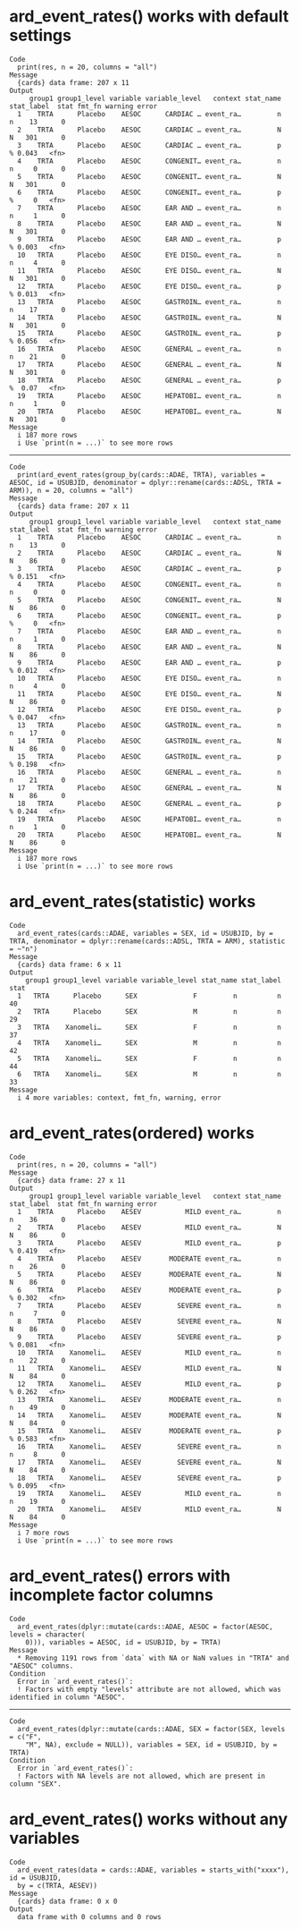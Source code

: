 # ard_event_rates() works with default settings

    Code
      print(res, n = 20, columns = "all")
    Message
      {cards} data frame: 207 x 11
    Output
         group1 group1_level variable variable_level   context stat_name stat_label  stat fmt_fn warning error
      1    TRTA      Placebo    AESOC      CARDIAC … event_ra…         n          n    13      0              
      2    TRTA      Placebo    AESOC      CARDIAC … event_ra…         N          N   301      0              
      3    TRTA      Placebo    AESOC      CARDIAC … event_ra…         p          % 0.043   <fn>              
      4    TRTA      Placebo    AESOC      CONGENIT… event_ra…         n          n     0      0              
      5    TRTA      Placebo    AESOC      CONGENIT… event_ra…         N          N   301      0              
      6    TRTA      Placebo    AESOC      CONGENIT… event_ra…         p          %     0   <fn>              
      7    TRTA      Placebo    AESOC      EAR AND … event_ra…         n          n     1      0              
      8    TRTA      Placebo    AESOC      EAR AND … event_ra…         N          N   301      0              
      9    TRTA      Placebo    AESOC      EAR AND … event_ra…         p          % 0.003   <fn>              
      10   TRTA      Placebo    AESOC      EYE DISO… event_ra…         n          n     4      0              
      11   TRTA      Placebo    AESOC      EYE DISO… event_ra…         N          N   301      0              
      12   TRTA      Placebo    AESOC      EYE DISO… event_ra…         p          % 0.013   <fn>              
      13   TRTA      Placebo    AESOC      GASTROIN… event_ra…         n          n    17      0              
      14   TRTA      Placebo    AESOC      GASTROIN… event_ra…         N          N   301      0              
      15   TRTA      Placebo    AESOC      GASTROIN… event_ra…         p          % 0.056   <fn>              
      16   TRTA      Placebo    AESOC      GENERAL … event_ra…         n          n    21      0              
      17   TRTA      Placebo    AESOC      GENERAL … event_ra…         N          N   301      0              
      18   TRTA      Placebo    AESOC      GENERAL … event_ra…         p          %  0.07   <fn>              
      19   TRTA      Placebo    AESOC      HEPATOBI… event_ra…         n          n     1      0              
      20   TRTA      Placebo    AESOC      HEPATOBI… event_ra…         N          N   301      0              
    Message
      i 187 more rows
      i Use `print(n = ...)` to see more rows

---

    Code
      print(ard_event_rates(group_by(cards::ADAE, TRTA), variables = AESOC, id = USUBJID, denominator = dplyr::rename(cards::ADSL, TRTA = ARM)), n = 20, columns = "all")
    Message
      {cards} data frame: 207 x 11
    Output
         group1 group1_level variable variable_level   context stat_name stat_label  stat fmt_fn warning error
      1    TRTA      Placebo    AESOC      CARDIAC … event_ra…         n          n    13      0              
      2    TRTA      Placebo    AESOC      CARDIAC … event_ra…         N          N    86      0              
      3    TRTA      Placebo    AESOC      CARDIAC … event_ra…         p          % 0.151   <fn>              
      4    TRTA      Placebo    AESOC      CONGENIT… event_ra…         n          n     0      0              
      5    TRTA      Placebo    AESOC      CONGENIT… event_ra…         N          N    86      0              
      6    TRTA      Placebo    AESOC      CONGENIT… event_ra…         p          %     0   <fn>              
      7    TRTA      Placebo    AESOC      EAR AND … event_ra…         n          n     1      0              
      8    TRTA      Placebo    AESOC      EAR AND … event_ra…         N          N    86      0              
      9    TRTA      Placebo    AESOC      EAR AND … event_ra…         p          % 0.012   <fn>              
      10   TRTA      Placebo    AESOC      EYE DISO… event_ra…         n          n     4      0              
      11   TRTA      Placebo    AESOC      EYE DISO… event_ra…         N          N    86      0              
      12   TRTA      Placebo    AESOC      EYE DISO… event_ra…         p          % 0.047   <fn>              
      13   TRTA      Placebo    AESOC      GASTROIN… event_ra…         n          n    17      0              
      14   TRTA      Placebo    AESOC      GASTROIN… event_ra…         N          N    86      0              
      15   TRTA      Placebo    AESOC      GASTROIN… event_ra…         p          % 0.198   <fn>              
      16   TRTA      Placebo    AESOC      GENERAL … event_ra…         n          n    21      0              
      17   TRTA      Placebo    AESOC      GENERAL … event_ra…         N          N    86      0              
      18   TRTA      Placebo    AESOC      GENERAL … event_ra…         p          % 0.244   <fn>              
      19   TRTA      Placebo    AESOC      HEPATOBI… event_ra…         n          n     1      0              
      20   TRTA      Placebo    AESOC      HEPATOBI… event_ra…         N          N    86      0              
    Message
      i 187 more rows
      i Use `print(n = ...)` to see more rows

# ard_event_rates(statistic) works

    Code
      ard_event_rates(cards::ADAE, variables = SEX, id = USUBJID, by = TRTA, denominator = dplyr::rename(cards::ADSL, TRTA = ARM), statistic = ~"n")
    Message
      {cards} data frame: 6 x 11
    Output
        group1 group1_level variable variable_level stat_name stat_label stat
      1   TRTA      Placebo      SEX              F         n          n   40
      2   TRTA      Placebo      SEX              M         n          n   29
      3   TRTA    Xanomeli…      SEX              F         n          n   37
      4   TRTA    Xanomeli…      SEX              M         n          n   42
      5   TRTA    Xanomeli…      SEX              F         n          n   44
      6   TRTA    Xanomeli…      SEX              M         n          n   33
    Message
      i 4 more variables: context, fmt_fn, warning, error

# ard_event_rates(ordered) works

    Code
      print(res, n = 20, columns = "all")
    Message
      {cards} data frame: 27 x 11
    Output
         group1 group1_level variable variable_level   context stat_name stat_label  stat fmt_fn warning error
      1    TRTA      Placebo    AESEV           MILD event_ra…         n          n    36      0              
      2    TRTA      Placebo    AESEV           MILD event_ra…         N          N    86      0              
      3    TRTA      Placebo    AESEV           MILD event_ra…         p          % 0.419   <fn>              
      4    TRTA      Placebo    AESEV       MODERATE event_ra…         n          n    26      0              
      5    TRTA      Placebo    AESEV       MODERATE event_ra…         N          N    86      0              
      6    TRTA      Placebo    AESEV       MODERATE event_ra…         p          % 0.302   <fn>              
      7    TRTA      Placebo    AESEV         SEVERE event_ra…         n          n     7      0              
      8    TRTA      Placebo    AESEV         SEVERE event_ra…         N          N    86      0              
      9    TRTA      Placebo    AESEV         SEVERE event_ra…         p          % 0.081   <fn>              
      10   TRTA    Xanomeli…    AESEV           MILD event_ra…         n          n    22      0              
      11   TRTA    Xanomeli…    AESEV           MILD event_ra…         N          N    84      0              
      12   TRTA    Xanomeli…    AESEV           MILD event_ra…         p          % 0.262   <fn>              
      13   TRTA    Xanomeli…    AESEV       MODERATE event_ra…         n          n    49      0              
      14   TRTA    Xanomeli…    AESEV       MODERATE event_ra…         N          N    84      0              
      15   TRTA    Xanomeli…    AESEV       MODERATE event_ra…         p          % 0.583   <fn>              
      16   TRTA    Xanomeli…    AESEV         SEVERE event_ra…         n          n     8      0              
      17   TRTA    Xanomeli…    AESEV         SEVERE event_ra…         N          N    84      0              
      18   TRTA    Xanomeli…    AESEV         SEVERE event_ra…         p          % 0.095   <fn>              
      19   TRTA    Xanomeli…    AESEV           MILD event_ra…         n          n    19      0              
      20   TRTA    Xanomeli…    AESEV           MILD event_ra…         N          N    84      0              
    Message
      i 7 more rows
      i Use `print(n = ...)` to see more rows

# ard_event_rates() errors with incomplete factor columns

    Code
      ard_event_rates(dplyr::mutate(cards::ADAE, AESOC = factor(AESOC, levels = character(
        0))), variables = AESOC, id = USUBJID, by = TRTA)
    Message
      * Removing 1191 rows from `data` with NA or NaN values in "TRTA" and "AESOC" columns.
    Condition
      Error in `ard_event_rates()`:
      ! Factors with empty "levels" attribute are not allowed, which was identified in column "AESOC".

---

    Code
      ard_event_rates(dplyr::mutate(cards::ADAE, SEX = factor(SEX, levels = c("F",
        "M", NA), exclude = NULL)), variables = SEX, id = USUBJID, by = TRTA)
    Condition
      Error in `ard_event_rates()`:
      ! Factors with NA levels are not allowed, which are present in column "SEX".

# ard_event_rates() works without any variables

    Code
      ard_event_rates(data = cards::ADAE, variables = starts_with("xxxx"), id = USUBJID,
      by = c(TRTA, AESEV))
    Message
      {cards} data frame: 0 x 0
    Output
      data frame with 0 columns and 0 rows

